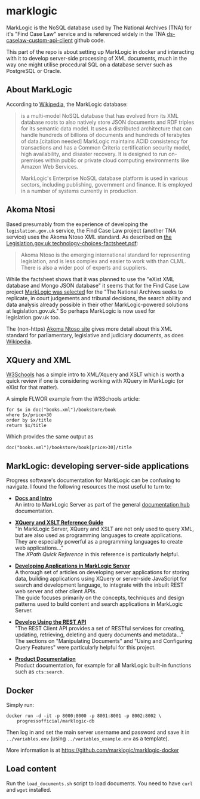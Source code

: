 # marklogic

MarkLogic is the NoSQL database used by The National Archives (TNA) for
it's "Find Case Law" service and is referenced widely in the TNA
[ds-caselaw-custom-api-client](https://github.com/nationalarchives/ds-caselaw-custom-api-client) github code.

This part of the repo is about setting up MarkLogic in docker and
interacting with it to develop server-side processing of XML documents,
much in the way one might utilise procedural SQL on a database server
such as PostgreSQL or Oracle.

## About MarkLogic

According to [Wikipedia](https://en.wikipedia.org/wiki/MarkLogic), the
MarkLogic database:

> is a multi-model NoSQL database that has evolved from its XML database
> roots to also natively store JSON documents and RDF triples for its
> semantic data model. It uses a distributed architecture that can
> handle hundreds of billions of documents and hundreds of terabytes of
> data.[citation needed] MarkLogic maintains ACID consistency for
> transactions and has a Common Criteria certification security model,
> high availability, and disaster recovery. It is designed to run
> on-premises within public or private cloud computing environments like
> Amazon Web Services.
>
> MarkLogic's Enterprise NoSQL database platform is used in various
> sectors, including publishing, government and finance. It is employed in
> a number of systems currently in production.

## Akoma Ntosi

Based presumably from the experience of developing the
`legislation.gov.uk` service, the Find Case Law project (another TNA
service) uses the Akoma Ntoso XML standard. As described on [the
Legislation.gov.uk technology-choices-factsheet.pdf](https://www.legislation.gov.uk/pdfs/projects/technology-choices-factsheet.pdf):

> Akoma Ntoso is the emerging international standard for representing
> legislation, and is less complex and easier to work with than CLML.
> There is also a wider pool of experts and suppliers.

While the factsheet shows that it was planned to use the "eXist XML
database and Mongo JSON database" it seems that for the Find Case Law
project [MarkLogic was selected](https://www.globalsecuritymag.fr/MarkLogic-helps-UK-National,20221108,132078.html)
for the "The National Archives seeks to replicate, in court judgements
and tribunal decisions, the search ability and data analysis already
possible in their other MarkLogic-powered solutions at
legislation.gov.uk." So perhaps MarkLogic is now used for
legislation.gov.uk too.

The (non-https) [Akoma Ntoso site](http://akomantoso.info/?page_id=25)
gives more detail about this XML standard for parliamentary, legislative
and judiciary documents, as does [Wikipedia](https://en.wikipedia.org/wiki/Akoma_Ntoso).

## XQuery and XML

[W3Schools](https://www.w3schools.com/xml/xquery_intro.asp) has a simple
intro to XML/Xquery and XSLT which is worth a quick review if one is
considering working with XQuery in MarkLogic (or eXist for that matter).

A simple FLWOR example from the W3Schools article:

```xquery
for $x in doc("books.xml")/bookstore/book
where $x/price>30
order by $x/title
return $x/title
```

Which provides the same output as

```
doc("books.xml")/bookstore/book[price>30]/title
```

## MarkLogic: developing server-side applications

Progress software's documentation for MarkLogic can be confusing to
navigate. I found the following resources the most useful to turn to:

* **[Docs and Intro](https://docs.progress.com/bundle/marklogic-server-understand-concepts-11/page/topics/overview.html)**  
  An intro to MarkLogic Server as part of the general
  [documentation hub](https://docs.progress.com/category/marklogic-content-hub)
  documentation.

* **[XQuery and XSLT Reference
  Guide](https://docs.progress.com/bundle/marklogic-server-xquery-xslt-reference-11/page/topics/whatis.html)**  
  "In MarkLogic Server, XQuery and XSLT are not only used to query XML,
  but are also used as programming languages to create applications.
  They are especially powerful as a programming languages to create web
  applications..."  
  The *XPath Quick Reference* in this reference is particularly helpful.

* **[Developing Applications in MarkLogic
  Server](https://docs.progress.com/bundle/marklogic-server-develop-server-side-apps-11/page/topics/appdev.html)**  
  A thorough set of articles on developing server applications for
  storing data, building applications using XQuery or server-side
  JavaScript for search and development language, to integrate with the
  inbuilt REST web server and other client APIs.  
  The guide focuses primarily on the concepts, techniques and design
  patterns used to build content and search applications in MarkLogic
  Server.

* **[Develop Using the REST API](https://docs.progress.com/bundle/marklogic-server-develop-rest-api-11/page/topics/extensions.html)**  
  "The REST Client API provides a set of RESTful services for creating,
  updating, retrieving, deleting and query documents and metadata..."  
  The sections on "Manipulating Documents" and "Using and Configuring
  Query Features" were particularly helpful for this project.

* **[Product Documentation](https://docs.marklogic.com/cts:search)**  
  Product documentation, for example for all MarkLogic built-in
  functions such as `cts:search`.

## Docker

Simply run:

```docker
docker run -d -it -p 8000:8000 -p 8001:8001 -p 8002:8002 \
	progressofficial/marklogic-db
```

Then log in and set the main server username and password and save it in
`../variables.env` (using `../variables_example.env` as a template).

More information is at https://github.com/marklogic/marklogic-docker

## Load content

Run the `load_documents.sh` script to load documents. You need to have
`curl` and `wget` installed.
